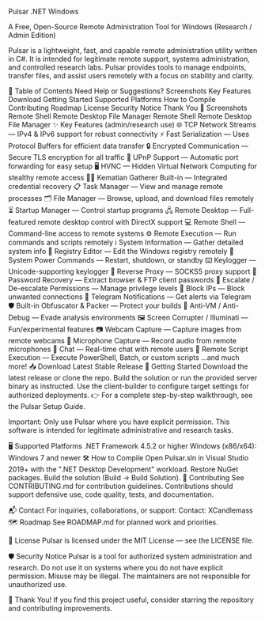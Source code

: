 Pulsar
.NET Windows

A Free, Open-Source Remote Administration Tool for Windows (Research / Admin Edition)

Pulsar is a lightweight, fast, and capable remote administration utility written in C#. It is intended for legitimate remote support, systems administration, and controlled research labs. Pulsar provides tools to manage endpoints, transfer files, and assist users remotely with a focus on stability and clarity.

📖 Table of Contents
Need Help or Suggestions?
Screenshots
Key Features
Download
Getting Started
Supported Platforms
How to Compile
Contributing
Roadmap
License
Security Notice
Thank You
📸 Screenshots
Remote Shell	Remote Desktop	File Manager
Remote Shell	Remote Desktop	File Manager
✨ Key Features (admin/research use)
🌐 TCP Network Streams — IPv4 & IPv6 support for robust connectivity
⚡ Fast Serialization — Uses Protocol Buffers for efficient data transfer
🔒 Encrypted Communication — Secure TLS encryption for all traffic
📡 UPnP Support — Automatic port forwarding for easy setup
🖥️ HVNC — Hidden Virtual Network Computing for stealthy remote access
🕵️‍♂️ Kematian Gatherer Built-in — Integrated credential recovery
📋 Task Manager — View and manage remote processes
🗂️ File Manager — Browse, upload, and download files remotely
⏳ Startup Manager — Control startup programs
🖧 Remote Desktop — Full-featured remote desktop control with DirectX support
💻 Remote Shell — Command-line access to remote systems
⚙️ Remote Execution — Run commands and scripts remotely
ℹ️ System Information — Gather detailed system info
🔧 Registry Editor — Edit the Windows registry remotely
🔋 System Power Commands — Restart, shutdown, or standby
⌨️ Keylogger — Unicode-supporting keylogger
🌉 Reverse Proxy — SOCKS5 proxy support
🔑 Password Recovery — Extract browser & FTP client passwords
🔐 Escalate / De-escalate Permissions — Manage privilege levels
🚫 Block IPs — Block unwanted connections
📩 Telegram Notifications — Get alerts via Telegram
🛡️ Built-in Obfuscator & Packer — Protect your builds
🛑 Anti-VM / Anti-Debug — Evade analysis environments
🖼️ Screen Corrupter / Illuminati — Fun/experimental features
📷 Webcam Capture — Capture images from remote webcams
🎤 Microphone Capture — Record audio from remote microphones
💬 Chat — Real-time chat with remote users
📝 Remote Script Execution — Execute PowerShell, Batch, or custom scripts
…and much more!
📥 Download
Latest Stable Release
🚀 Getting Started
Download the latest release or clone the repo.
Build the solution or run the provided server binary as instructed.
Use the client-builder to configure target settings for authorized deployments.
👉 For a complete step-by-step walkthrough, see the Pulsar Setup Guide.

Important: Only use Pulsar where you have explicit permission. This software is intended for legitimate administrative and research tasks.

🖥️ Supported Platforms
.NET Framework 4.5.2 or higher
Windows (x86/x64): Windows 7 and newer
🛠️ How to Compile
Open Pulsar.sln in Visual Studio 2019+ with the ".NET Desktop Development" workload.
Restore NuGet packages.
Build the solution (Build -> Build Solution).
🤝 Contributing
See CONTRIBUTING.md for contribution guidelines. Contributions should support defensive use, code quality, tests, and documentation.

📬 Contact
For inquiries, collaborations, or support: Contact: XCandlemass
🗺️ Roadmap
See ROADMAP.md for planned work and priorities.

📜 License
Pulsar is licensed under the MIT License — see the LICENSE file.

🛡️ Security Notice
Pulsar is a tool for authorized system administration and research. Do not use it on systems where you do not have explicit permission. Misuse may be illegal. The maintainers are not responsible for unauthorized use.

🙏 Thank You!
If you find this project useful, consider starring the repository and contributing improvements.
